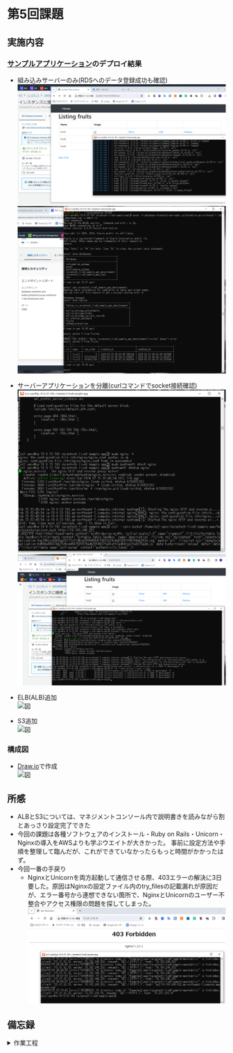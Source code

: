 # 第5回課題

## 実施内容

### [サンプルアプリケーション](https://github.com/yuta-ushijima/raisetech-live8-sample-app)のデプロイ結果

- 組み込みサーバーのみ\(RDSへのデータ登録成功も確認\)  
  ![図](images_lec5/fruit_db_enbded.PNG)  
  ![図](images_lec5/check_RDS_table.PNG)  


- サーバーアプリケーションを分離\(curlコマンドでsocket接続確認\)  
  ![図](images_lec5/curl_socket_nginx.PNG)  
  ![図](images_lec5/start_status_nginx_unicorn.PNG)  


- ELB(ALB)追加  
  ![図](images_lec5/.PNG)  


- S3追加  
  ![図](images_lec5/.PNG)  


### 構成図

- [Draw.io](https://app.diagrams.net/)で作成  
  ![図](images_lec5/.PNG)  


## 所感

- ALBとS3については、マネジメントコンソール内で説明書きを読みながら割とあっさり設定完了できた
- 今回の課題は各種ソフトウェアのインストール・Ruby on Rails・Unicorn・Nginxの導入をAWSよりも学ぶウエイトが大きかった。 事前に設定方法や手順を整理して臨んだが、これができていなかったらもっと時間がかかったはず。
- 今回一番の手戻り
    - NginxとUnicornを両方起動して通信させる際、403エラーの解決に3日要した。原因はNginxの設定ファイル内のtry_filesの記載漏れが原因だが、エラー番号から連想できない箇所で、NginxとUnicornのユーザー不整合やアクセス権限の問題を探してしまった。
      ![図](images_lec5/forbidden_by_tryfiles.PNG)


## 備忘録

<details>
<summary>作業工程</summary>

1. EC2にSSHで接続  
   ![図](images_lec5/ssh.PNG)  

2. yumの最新化  
   ![図](/images_lec5/sudo_yum_update.PNG)  

    ```
    sudo yum update
    ```

3. MariaDBのアンインストール
- MariaDBがインストールされていることを確認  
  ![図](images_lec5/yum_installed_mariadb.PNG)  

  ```
  yum list installed | grep mariadb
  ```

- MariaDBの削除\(-yオプションで確認省略\)  
  ![図](images_lec5/mariadb_list_remove.PNG)  

  ```
  sudo yum remove -y mariadb-*
  ```

4. インストール
- git  
  ![図](images_lec5/install_git.PNG)  

  ```
  sudo yum install git  
  ```

- ruby 3.1.2  
    - GPG取得\(GNU Privacy Guard：公開鍵\)・RVMインストール  
      ![図](images_lec5/RVM_GPGkey.PNG)  
      
      ```
      gpg2 --keyserver keyserver.ubuntu.com --recv-keys 409B6B1796C275462A1703113804BB82D39DC0E3 7D2BAF1CF37B13E2069D6956105BD0E739499BDB
      curl -sSL https://get.rvm.io | bash -s stable
      ```
 
    - Rubyのインストール・設定反映・デフォルト設定  
      ![図](images_lec5/source_RVM.PNG)  
      ![図](images_lec5/use_version_RVM.PNG)

      ```
      source /home/ec2-user/.rvm/scripts/rvm
      rvm use --default 3.1.2
      source ~/.bash_profile
      ruby -v
      ```

- Bundler 2.3.14  
  ![図](images_lec5/installBundler.PNG)  

  ```
  gem install bundler -v 2.3.14
  bundler -v
  ```

- Rails 7.0.4  
  ![図](images_lec5/installRails.PNG)  

  ```
  gem install rails -v 7.0.4
  rails -v
  ```

- Node v17.9.1  
  ![図](images_lec5/installNVM.PNG)  
  ![図](images_lec5/use_version_Node.PNG)  

  ```
  curl -o- https://raw.githubusercontent.com/nvm-sh/nvm/v0.39.5/install.sh | bash
  . ~/.nvm/nvm.sh
  nvm -v
  nvm install 17.9.1
  nvm use 17.9.1
  node -v
  ```

- yarn 1.22.19  
  ![図](images_lec5/install_use_version_Yarn.PNG)  

  ```
  npm install -g yarn@1.22.19
  yarn -v
  ```

- MySQL  
    - インストール\(参考：[リンク](https://github.com/MasatoshiMizumoto/raisetech_documents/blob/main/aws/docs/install_mysql_on_cloud9_amazon_linux_2.md)\)  
      ![図](images_lec5/installMySQL1.PNG)  
      ![図](images_lec5/installMySQL2.PNG)  

      ```
      curl -fsSL https://raw.githubusercontent.com/MasatoshiMizumoto/raisetech_documents/main/aws/scripts/mysql_amazon_linux_2.sh | sh
      yum list installed | grep mysql
      ```

    - MySQLの起動・停止・状態確認  
      ![図](images_lec5/statusMySQL.PNG)  

      ```
      sudo systemctl start mysqld
      ```

      ```
      sudo service mysqld stop
      ```

      ```
      systemctl status mysqld.service
      ```

5. サンプルアプリケーションのクローン  
   ![図](images_lec5/git_clone.PNG)  

    ```
    git clone https://github.com/yuta-ushijima/raisetech-live8-sample-app.git
    ```

6. サンプルアプリケーションの環境設定と起動

- database.ymlの作成\(サンプルファイルからコピー\)  
  ![図](images_lec5/copy_database_yml.PNG)  

  ```
  cp config/database.yml.sample config/database.yml
  ```

- database.ymlの編集  
  ![図](images_lec5/vi_command_edit.PNG)  

  ```
  default: &default
  adapter: mysql2
  encoding: utf8mb4
  pool: <%= ENV.fetch("RAILS_MAX_THREADS") { 5 } %>
  username: RDSのユーザー名
  password: RDSのパスワード
  host: RDSのエンドポイント
  ```

- 環境構築  
  ![図](images_lec5/setupDatabase.PNG)  

  ```
  bin/setup
  ```

- アプリケーションサーバーの起動  
  ![図](images_lec5/bin_dev.PNG)  

  ```
  bin/dev
  ```

- EC2のインバウンドルールで3000番ポート追加  
  ![図](images_lec5/EC2_SG_add_port3000.PNG)  

7. Web サーバー\(Nginx\)とAP サーバー\(Unicorn\)の設定

- Unicornのインストール

  :::note warn
  組み込みサーバーによる起動成功を確認後に着手
  :::

    - Gemfileに以下コードが記載されていることを確認

      ```ruby:Gemfile
      gem 'unicorn'
      ```

    - インストールコマンド実行
      ![図](images_lec5/install_bundle_unicorn.PNG)  

      ```
      bundle install
      ```

- 設定用ファイルの作成・編集  
  [`unicorn.rb`](https://github.com/herokaijp/devcenter/wiki/Rails-unicorn#%E8%A8%AD%E5%AE%9A)を編集し、sockteファイル・pidファイルの保存先を見直し  
  ![図](images_lec5/update_pid_socket_folder.PNG)  

  ```
  vi config/unicorn.rb
  ```

- Unicornの起動・停止・状態確認  
  :::note info
  起動時に\-pオプションでポート番号指定、\-Eオプションで環境指定\(`deveopment`は開発環境、`production`は本番環境\)、-Dオプションでデーモン\(常駐\)プロセス  
  :::

  ```
  bundle exec unicorn -c config/unicorn.rb -p 3000 -E development -D
  ```

  ```
  kill -QUIT `cat tmp/pids/unicorn.pid`
  ```

  :::note warn
  pidファイルの保管場所にパスを修正しないと、pidファイルが無い旨のエラーが出て停止できない  
  :::

  ```
  ps -ef | grep unicorn | grep -v grep
  ```

  ![図](images_lec5/start_status_unicorn.PNG)

  エラー時は以下を確認
  ![図](images_lec5/error_RDS_not_activate1.PNG)
  ![図](images_lec5/error_RDS_not_activate2.PNG)
  
  ```
  cat log/unicorn.log
  ```

  Unicorn起動し動作確認  
  ![図](images_lec5/fruit_db_unicorn.PNG)

  ```
  curl --unix-socket /home/ec2-user/raisetech-live8-sample-app/tmp/sockets/unicorn.sock http://\(パブリックIPアドレス\)
  ```

- Nginxのインストール

  :::note warn
  Unicorn使用し起動成功を確認後に着手
  :::

  - インストールコマンドの確認  
    ![図](images_lec5/AWS_extras.PNG)  
    ![図](images_lec5/AWS_extras_enable_nginx.PNG)

    ```
    amazon-linux-extras | grep "nginx"
    sudo amazon-linux-extras enable nginx1
    ```

  - インストールコマンドの実行  
    ![図](images_lec5/install_nginx.PNG)  

    ````
    sudo yum clean metadata
    sudo yum install nginx
    nginx -v
    ```

- 設定用ファイルの作成・編集・内容チェック  
  ![図](images_lec5/.PNG)

  ```
  sudo cp -a /etc/nginx/nginx.conf /etc/nginx/nginx.conf.sample
  sudo vi /etc/nginx/nginx.conf
  sudo nginx -t
  ```

  `local@unicorn`の記述の中に`proxy_set_header`がないと以下エラー  
    ![図](images_lec5/error_proxy_set.PNG)  

  `server`の記述の中に`try_files`がないと以下エラー  
    ![図](images_lec5/error_try_files.PNG)  


- Nginxのの起動・停止・状態確認
  ![図](images_lec5/start_status_nginx_only.PNG)
  ![図](images_lec5/test_status_start_nginx.PNG)
  ![図](images_lec5/ps_aux_unicorn_nginx.PNG)

  ```
  sudo systemctl start nginx
  ```

  ```
  sudo systemctl stop nginx
  ```

  ```
  systemctl status nginx
  ps aux | grep nginx
  ```

  EC2インスタンス起動時とあわせた自動起動ON/OFF

  ```
  sudo systemctl enable nginx
  sudo systemctl disable nginx
  ```

  エラー時は以下を確認

  ```
  sudo cat /var/log/nginx/error.log
  ```

- `config/environments/development.rb`の設定変更後、CSS有効化のため以下コマンド実行  
  ![図](images_lec5/css_enhance.PNG)  

  ```
  bin/rails assets:precompile  
  ```

- EC2のインバウンドルールに80番ポート追加  
  ![図](images_lec5/SGupdated.PNG)  

8. ALBの設定★ここから

- ALB用のセキュリティグループの設定  
  ![図](images_lec5/.PNG)  

- ALBの設定  
  ![図](images_lec5/.PNG)  

- ターゲットグループの設定とヘルスチェック\(要アプリ起動\)  
  ![図](images_lec5/.PNG)  

9. S3の設定

- S3の作成   
  ![図](images_lec5/.PNG)  

- IAMユーザーの作成\(S3アクセス用\)  
    - S3FullAccess権限付与  
      ![図](images_lec5/.PNG)  

    - access_keyとsecret_access_keyを取得  
      ![図](images_lec5/.PNG)

- EC2にS3接続用のIAMロールを作成して付与
    - IAMロールを作成しS3FullAccess権限付与  
      ![図](images_lec5/.PNG)

    - EC2にIAMロール付与  
      ![図](images_lec5/.PNG)

- Unicornの設定ファイル編集
    - `Gemfile`の設定変更\(要すれば\)
      ![図](images_lec5/.PNG)

   ```
   gem 'aws-sdk-s3', require: false
   ```

    - `config/storage.yml`の設定変更  
      ![図](images_lec5/.PNG)

      ```
      service: S3
      region: <バケットのリージョン>
      bucket: <バケットの名称>
      access_key_id: <%= Rails.application.credentials.dig(:aws, :access_key_id) %>
      secret_access_key: <%= Rails.application.credentials.dig(:aws, :secret_access_key) %>
      ```

    - S3アクセス用のIAMユーザーのaccess_keyとsecret_access_keyを登録  
      ![図](images_lec5/.PNG)

      ```
      EDITOR=vi rails credentials:edit
      access_key: AKIAU6GD2LHROIZJIP4O
      secret_access_key: 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
      ```

        - 次のエラーメッセージが出たので、古い`credentials.yml.enc`をリネームして退避し、`config/master.key`、`credentials.yml.enc`を新しく作成  
          `create  config/master.key`  
          `Couldn't decrypt config/credentials.yml.enc. Perhaps you passed the wrong key?`
          ![図](images_lec5/.PNG)

          ```
          mv config/credentials.yml.enc config/credentials_old.yml.enc
          touch config/master.key
          ```

    - `config/environments/development.rb`の設定変更  
      ![図](images_lec5/.PNG)

      ```
      config.active_storage.service = :amazon
      ```

- EC2、Nginx、Unicorn、RDSを起動して動作確認  
  ![図](images_lec5/.PNG)

  </details>
